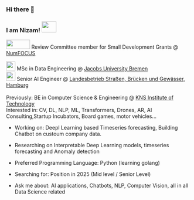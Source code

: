 ### Hi there 👋

### I am Nizam! <img src="https://media3.giphy.com/media/jY1r8EHyk4Ye9KUOUb/giphy.gif" height="30" width="40">

<img src="https://asset.brandfetch.io/idBRRgka7H/id9YXEBtx_.png" height="25" width="65" style="pointer-events: none;">  Review Committee member for Small Development Grants @ <a href="https://numfocus.org/">NumFOCUS</a>
<br>

<img src="https://media4.giphy.com/media/YFJ2UL3qOdFaDJF7bS/giphy.gif" height="25" width="25"> MSc in Data Engineering @ <a href="https://constructor.university/programs/graduate-education/data-engineering">Jacobs University Bremen</a>
<br>
<img src="https://media4.giphy.com/media/VEnARFFwwX8ZF45d53/giphy.gif" height="25" width="25"> Senior AI Engineer @ <a href="https://lsbg.hamburg.de/">Landesbetrieb Straßen, Brücken und Gewässer, Hamburg</a>
<br>
<br>
Previously: BE in Computer Science & Engineering @ [KNS Institute of Technology](https://www.knsit.com/)
<br>
Interested in: CV, DL, NLP, ML, Transformers, Drones, AR, AI Consulting,Startup Incubators, Board games, motor vehicles...


* Working on: Deepl Learning based Timeseries forecasting, Building Chatbot on custoum company data.

* Researching on Interpretable Deep Learning models, timeseries forecasting and Anomaly detection

* Preferred Programming Language: Python (learning golang)

* Searching for: Position in 2025 (Mid level / Senior Level)

* Ask me about: AI applications, Chatbots, NLP, Computer Vision, all in all Data Science related
